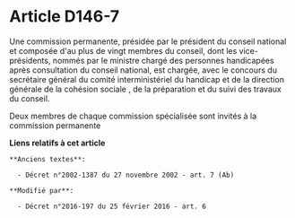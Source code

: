 # Article D146-7

Une commission permanente, présidée par le président du conseil national et composée d'au plus de vingt membres du conseil,
dont les vice-présidents, nommés par le ministre chargé des personnes handicapées après consultation du conseil national, est
chargée, avec le concours du secrétaire général du comité interministériel du handicap et de la      direction générale de la
cohésion sociale , de la préparation et du suivi des travaux du conseil.

Deux membres de chaque commission spécialisée sont invités à la commission permanente

**Liens relatifs à cet article**

	**Anciens textes**:

	  - Décret n°2002-1387 du 27 novembre 2002 - art. 7 (Ab)

	**Modifié par**:

	  - Décret n°2016-197 du 25 février 2016 - art. 6
